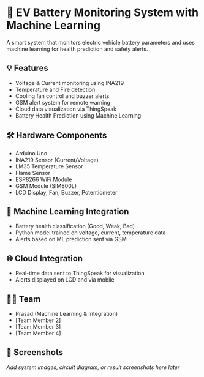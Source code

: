 # 🔋 EV Battery Monitoring System with Machine Learning

A smart system that monitors electric vehicle battery parameters and uses machine learning for health prediction and safety alerts.

## 💡 Features
- Voltage & Current monitoring using INA219
- Temperature and Fire detection
- Cooling fan control and buzzer alerts
- GSM alert system for remote warning
- Cloud data visualization via ThingSpeak
- Battery Health Prediction using Machine Learning

## 🛠️ Hardware Components
- Arduino Uno
- INA219 Sensor (Current/Voltage)
- LM35 Temperature Sensor
- Flame Sensor
- ESP8266 WiFi Module
- GSM Module (SIM800L)
- LCD Display, Fan, Buzzer, Potentiometer

## 🧠 Machine Learning Integration
- Battery health classification (Good, Weak, Bad)
- Python model trained on voltage, current, temperature data
- Alerts based on ML prediction sent via GSM

## 🌐 Cloud Integration
- Real-time data sent to ThingSpeak for visualization
- Alerts displayed on LCD and via mobile

## 👨‍💻 Team
- Prasad (Machine Learning & Integration)
- [Team Member 2]
- [Team Member 3]
- [Team Member 4]

## 📸 Screenshots
_Add system images, circuit diagram, or result screenshots here later_
